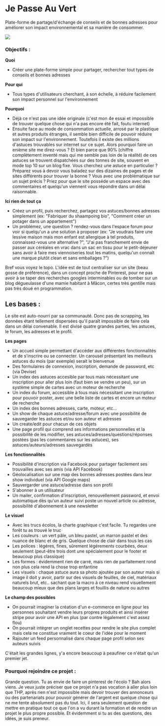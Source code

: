 # Je Passe Au Vert

Plate-forme de partage/d'échange de conseils et de bonnes adresses pour améliorer son impact environnemental et sa manière de consommer.

<img src="https://images.pexels.com/photos/106150/dewdrop-morning-sun-mirror-blade-of-grass-106150.jpeg?auto=compress&cs=tinysrgb&h=750&w=1260">

### Objectifs :

**Quoi**
- Créer une plate-forme simple pour partager, rechercher tout types de conseils et bonnes adresses

**Pour qui**
- Tous types d'utilisateurs cherchant, à son échelle, à réduire facilement son impact personnel sur l'environnement 

**Pourquoi**
- Déjà ce n'est pas une idée originale (c'est mon 4e essai et impossible de trouver quelque chose qui n'a pas encore été fait, foutu internet)
- Ensuite face au mode de consommation actuelle, arrosé par le plastique et autres produits étranges, il semble bien difficile de pouvoir réduire son impact sur l'environnement. Toutefois il existe des millions d'astuces trouvables sur internet sur ce sujet. Alors pourquoi faire un enième site me direz-vous ? Et bien parce que 90% (chiffre complètement inventé mais qui me semble pas loin de la réalité) de ces astuces se trouvent dispatchées sur des tonnes de site, souvent en mode top 10 sur un blog fixe. Vous cherchez une astuce en particulier ? Préparez vous à devoir vous baladez sur des dizaines de pages et de sites différents pour trouver la bonne ? Vous avec une problématique sur un sujet précis ? Priez pour que le site posséde un espace avec des commentaires et quelqu'un viennent vous répondre dans un délai raisonnable. 

**Ici rien de tout ça**

- Créez un profil, puis recherchez, partagez vos astuces/bonnes adresses simplement (ex: "Fabriquer du shaampoing bio", "Comment créer un potager dans un appartement")
- Un problémez, une question ? rendez-vous dans l'espace forum pour voir si quelqu'un a une solution à proposer (ex: "Je voudrais faire une lessive maison mais mon enfant est allergique à tel produits, connaissez-vous une alternative ?", "J'ai pas franchement envie de passer aux céréales en vrac dans un sac en tissu pour le petit-déjeuner sans avoir à faire mes viennoiseries tout les matins, quelqu'un connaît une marque plutôt clean et sans emballages ?")

Bref vous voyez le topo. L'idée est de tout centraliser sur un site (beau gosse de préférence), dans un concept proche de Pinterest,  pour ne pas avoir à se taper des recherches googles interminables ou de tomber sur un blog dégueulasse d'une mamie habitant à Mâcon, certes très gentille  mais pas très doué en programmation.

## Les bases :

Le site est auto-nourri par sa communauté. Donc pas de scrapping, les données étant tellement dispersées qu'il paraît impossible de faire cela dans un délai convenable. 
Il est divisé quatre grandes parties, les astuces, le forum, les adresses et le profil.

**Les pages**
- Un accueil simple permettant d'accéder aux différentes fonctionnalités et de s'inscrire ou se connecter.  Un carousel présentant les meilleurs astuces du mois (par exemple) serait le bienvenue
- Des formulaires de connexion, inscription, demande de password, etc (via Devise)
- Un index des astuces accesible par tous mais nécessitant une inscription pour aller plus loin (faut bien se vendre un peu), sur un système simple de cartes avec un moteur de recherche
- Un index du forum, accessible à tous mais nécessitant une inscription pour pouvoir poster,
avec une belle liste de cartes et encore un moteur de recherche
- Un index des bonnes adresses, carte, moteur, etc...
- Un show de chaque astuce/adresse/forum avec une possibilité de sauvegarder les astuces et/ou son auteur et adresses 
- Un create/edit pour chacun de ces objets
- Une page profil qui comprend ses informations personnelles et la possibilité de les modifier, ses astuces/adresses/questions/réponses postées (pas les commentaires sur les astuces), ses astuces/auteurs/adresses sauvegardés

**Les fonctionnalités**
- Possibilité d'inscription via Facebook pour partager facilement ses trouvailles avec ses amis
(via API Facebook)
- Géolocalisation sur une map des bonnes adresses postées dans leur show individuel (via API Google maps)
- Sauvergarder une astuce/adresse dans son profil
- S'abonner à un utilisateur 
- Un mailer, confirmation d'inscription, renouvellement password, et envoi automatique dès qu'un auteur suivi poste un nouvel article ou adresse, possibilité d'abonnement à une newsletter

**Le visuel**

- Avec les trucs écolos, la charte graphique c'est facile. Tu regardes une forêt tu as trouvé le truc
- Les couleurs : un vert pâle, un bleu pastel, un marron pastel et des nuance de blanc et de gris. Quelque chose de clair dans tous les cas
- Les polices : légéres, fines, sûrement légérements courbées, deux seulement (peut-être trois dont une spécialement pour le footer et beaucoup plus classique)
- Les formes : évidemment rien de carré, mais rien de parfaitement rond non plus cela rend la chose trop enfantine 
- Les visuels : chaque astuce aura sa photo ajoutée par son auteur mais si image il doit y avoir, partir sur des visuels de feuilles, de ciel, matériaux naturels brut, etc.. sachant que la macro à ce niveau rend visuellement beaucoup mieux que des plans larges et fouillis de nature ou autres

**Le champ des possibles**
- On pourrait imaginer la création d'un e-commerce en ligne pour les personnes souhaitant vendre leurs propres produits et ainsi insérer stripe pour avoir une API en plus (par contre légalement c'est assez flou)
- On pourrait intégrer un onglet recettes pour rendre le site plus complet mais cela ne constitue vraiment le coeur de l'idée pour le moment
- Rajouter un feed personnalisé dans chaque page profil selon ses auteurs suivis

C'était les grandes lignes, y'a encore beaucoup à peaufiner ce n'était qu'un premier jet.

### Pourquoi rejoindre ce projet :

Grande question. Tu as envie de faire un pinterest de l'écolo ? Bah alors viens. Je veux juste préciser que ce projet n'a pas vocation à aller plus loin que THP, après rien n'est impossible mais devoir trouver des annonceurs ou des partenariats pour pouvoir générer de l'argent est quelque chose qui ne me tente absolument pas du tout.  Ici, il sera seulement question de mettre en pratique tout ce que l'on a vu durant la formation et de rendre un projet le plus propre possible. Et évidemment si tu as des questions, des idées, je suis preneur. 

